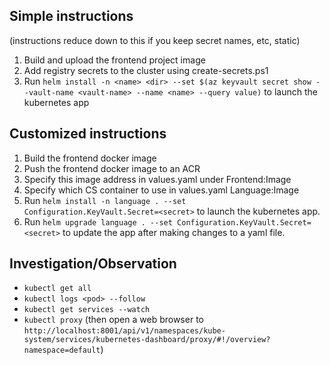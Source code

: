 ## Simple instructions <br>
(instructions reduce down to this if you keep secret names, etc, static)

1. Build and upload the frontend project image
1. Add registry secrets to the cluster using create-secrets.ps1
1. Run `helm install -n <name> <dir> --set $(az keyvault secret show --vault-name <vault-name> --name <name> --query value)` to launch the kubernetes app

## Customized instructions

1. Build the frontend docker image
1. Push the frontend docker image to an ACR
1. Specify this image address in values.yaml under Frontend:Image
1. Specify which CS container to use in values.yaml Language:Image
1. Run `helm install -n language . --set Configuration.KeyVault.Secret=<secret>` to launch the kubernetes app.
1. Run `helm upgrade language . --set Configuration.KeyVault.Secret=<secret>` to update the app after making changes to a yaml file.

## Investigation/Observation

- `kubectl get all`
- `kubectl logs <pod> --follow`
- `kubectl get services --watch`
- `kubectl proxy` (then open a web browser to `http://localhost:8001/api/v1/namespaces/kube-system/services/kubernetes-dashboard/proxy/#!/overview?namespace=default`)
